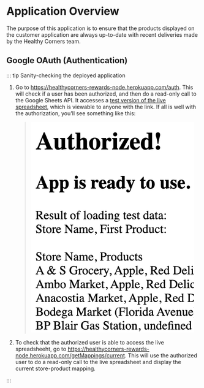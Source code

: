 # Application Overview

The purpose of this application is to ensure that the products displayed on the customer application are always up-to-date with recent deliveries made by the Healthy Corners team.

## Google OAuth (Authentication)

::: tip Sanity-checking the deployed application

1. Go to <https://healthycorners-rewards-node.herokuapp.com/auth>. This will check if a user has been authorized, and then do a read-only call to the Google Sheets API. It accesses a [test version of the live spreadsheet](https://docs.google.com/spreadsheets/d/129BwSHKu-_qTMcpZKpqCp55qQWNipXft9tPOnqFkyB0/edit#gid=0), which is viewable to anyone with the link.
   If all is well with the authorization, you'll see something like this:
   > ![Successfully authorized](./assets/authorized.png)
2. To check that the authorized user is able to access the live spreadsheeht, go to <https://healthycorners-rewards-node.herokuapp.com/getMappings/current>. This will use the authorized user to do a read-only call to the live spreadsheet and display the current store-product mapping.

:::
